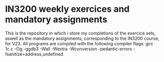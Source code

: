 # IN3200 weekly exercices and mandatory assignments 
This is the repository in which i store my completions of the exercice sets, aswell as the mandatory assignments, corresponding to the IN3200 course, for V23.
All programs are compiled with the following compiler flags:
    gcc 1c.c -Og -ggdb3 -Wall -Wextra -Wconversion -pedantic-errors -fsanitize=address,undefined
